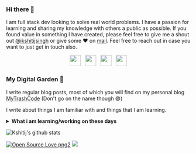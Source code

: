### Hi there 👋

<!--
**singhkshitij/singhkshitij** is a ✨ _special_ ✨ repository because its `README.md` (this file) appears on your GitHub profile.

Here are some ideas to get you started:

- 🔭 I’m currently working on ...
- 🌱 I’m currently learning ...
- 👯 I’m looking to collaborate on ...
- 🤔 I’m looking for help with ...
- 💬 Ask me about ...
- 📫 How to reach me: ...
- 😄 Pronouns: ...
- ⚡ Fun fact: ...
-->

I am full stack dev looking to solve real world problems. I have a passion for learning and sharing my knowledge with others a public as possible. 
If you found value in something I have created, please feel free to give me a shout out [@ikshitijsingh](https://twitter.com/ikshitijsingh/) or give some ♥ on [mail](mailto:singh_kshitij@yahoo.com). Feel free to reach out in case you want to just get in touch also.

<p align='center'>
<a href="https://www.linkedin.com/in/ikshitijsingh/"><img height="30" src="https://github.com/WaylonWalker/WaylonWalker/blob/master/icon/linkedin.png?raw=true"></a>&nbsp;&nbsp;
<a href="https://twitter.com/ikshitijsingh"><img height="30" src="https://github.com/WaylonWalker/WaylonWalker/blob/master/icon/twitter.png?raw=true"></a>&nbsp;&nbsp;
<a href="https://www.instagram.com/singh_kshitij/"><img height="30" src="https://github.com/WaylonWalker/WaylonWalker/blob/master/icon/instagram.jpg?raw=true"></a>&nbsp;&nbsp;
<a href="https://dev.to/singhkshitij"><img height="30" src="https://raw.githubusercontent.com/WaylonWalker/WaylonWalker/master/icon/dev.png"></a>
</p>

### My Digital Garden 🌱

I write regular blog posts, most of which you will find on my personal blog [MyTrashCode](https://mytrashcode.com) (Don't go on the name though 😄) 

I write about things I am familiar with and things that I am learning. 

<details>
 <summary><strong>What i am learning/working on these days</strong></summary>
   - Clojure <br/>
   - Working with Google cloud <br/>
   - Building something awesome <br/>
   - Blogging (Posting, SEO, Readability etc) <br/>
   - React Native 
</details>

![Kshitij's github stats](https://github-readme-stats.vercel.app/api?username=singhkshitij&show_icons=true&hide=["prs","issues","contribs"])

<p align="right">
 
[![Open Source Love png2](https://badges.frapsoft.com/os/v2/open-source.png?v=103)](https://github.com/ellerbrock/open-source-badges/)
<img src="https://visitor-badge.glitch.me/badge?page_id=singhkshitij.visitor-badge"/> 
</p>

